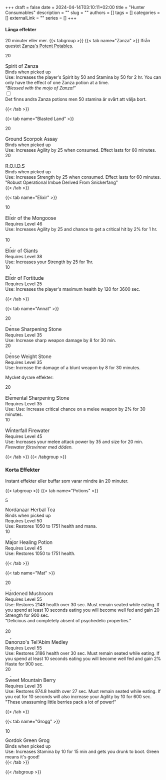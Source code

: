 +++ 
draft = false
date = 2024-04-14T03:10:11+02:00
title = "Hunter Consumables"
description = ""
slug = ""
authors = []
tags = []
categories = []
externalLink = ""
series = []
+++

<!--
Zanza
Blasted Lands
Mongoose
Giants
Fortitude


LIP
firewater

Sharpening

Power mushroom
-->
#### Långa effekter
20 minuter eller mer.
{{< tabgroup >}}
{{< tab name="Zanza" >}}
Ifrån questet [Zanza's Potent Potables](https://database.turtle-wow.org/?quest=8243).
<div class="tooltip">
  <div class="wtti" id="inv_potion_30">
    <div class="stack-size"> 20 </div>
    <div class="external-links">
      <a href="https://database.turtle-wow.org/?item=20079" title="Turtle-wow Database">
        <img src="https://i.imgur.com/qVIUqUn.png" style="width:16px"/>
      </a>
    </div>
  </div>
  <div class="wtt">
  <span id="uncommon" style="font-size:110%"> Spirit of Zanza</span>
  </br>
  Binds when picked up
  </br>
  <span id="uncommon">Use: Increases the player's Spirit by 50 and Stamina by 50 for 2 hr. You can only have the effect of one Zanza potion at a time.</span>
  </br>
  <span id="uncommon"><i>“Blessed with the mojo of Zanza!”</i></span>
  </div>
  <input type="checkbox">
</div>
Det finns andra Zanza potions men 50 stamina är svårt att välja bort.

{{< /tab >}}


{{< tab name="Blasted Land" >}}
<div class="tooltip">
  <div class="tooltip">
    <div class="wtti" id="inv_misc_dust_02">
      <div class="stack-size"> 20 </div>
      <div class="external-links">
        <a href="https://database.turtle-wow.org/?item=8412" title="Turtle-wow Database">
          <img src="https://i.imgur.com/qVIUqUn.png" style="width:16px"/>
        </a>
      </div>
    </div>
    <div class="wtt">
    <span style="font-size:110%">Ground Scorpok Assay</span>
    </br>
    Binds when picked up
    </br>
    <span id="uncommon">Use: Increases Agility by 25 when consumed. Effect lasts for 60 minutes.</span>
    </div>
  </div>
  <div class="tooltip">
    <div class="wtti" id="inv_stone_15">
      <div class="stack-size"> 20 </div>
      <div class="external-links">
        <a href="https://database.turtle-wow.org/?item=8410" title="Turtle-wow Database">
          <img src="https://i.imgur.com/qVIUqUn.png" style="width:16px"/>
        </a>
      </div>
    </div>
    <div class="wtt">
    <span style="font-size:110%">R.O.I.D.S</span>
    </br>
    Binds when picked up
    </br>
    <span id="uncommon">Use: Increases Strength by 25 when consumed. Effect lasts for 60 minutes.</br>"Robust Operational Imbue Derived From Snickerfang"</span>
    </div>
  </div>
</div>
{{< /tab >}}

{{< tab name="Elixir" >}}
<div class="tooltip">
<!-- Mongoose -->
<div class="tooltip">
  <div class="wtti" id="inv_potion_32">
    <div class="stack-size">10</div>
    <div class="external-links">
      <a href="https://database.turtle-wow.org/?item=13452" title="Turtle-wow Database">
        <img src="https://i.imgur.com/qVIUqUn.png" style="width:15px; margin-top:-3px;"/>
      </a>
      <a href="https://www.wowauctions.net/auctionHouse/turtle-wow/nordanaar/mergedAh/elixir-of-the-mongoose-13452" title="WoW Auctions">
        <img src="https://i.imgur.com/56N2PQk.png" style="width:15px; margin-top:-3px"/>
      </a>
    </div>
  </div>
  <div class="wtt">
  <span style="font-size:110%">Elixir of the Mongoose</span>
  </br>
  Requires Level 46
  </br>
  <span id="uncommon">Use: Increases Agility by 25 and chance to get a critical hit by 2% for 1 hr.</span>
  </div>
</div>

</br>

<!-- Giants -->
<div class="tooltip">
  <div class="wtti" id="inv_potion_61">
    <div class="stack-size">10</div>
    <div class="external-links">
      <a href="https://database.turtle-wow.org/?item=13452" title="Turtle-wow Database">
        <img src="https://i.imgur.com/qVIUqUn.png" style="width:15px; margin-top:-3px;"/>
      </a>
      <a href="https://www.wowauctions.net/auctionHouse/turtle-wow/nordanaar/mergedAh/elixir-of-the-mongoose-13452" title="WoW Auctions">
        <img src="https://i.imgur.com/56N2PQk.png" style="width:15px; margin-top:-3px"/>
      </a>
    </div>
  </div>
  <div class="wtt">
  <span style="font-size:110%">Elixir of Giants</span>
  </br>
  Requires Level 38
  </br>
  <span id="uncommon">Use: Increases your Strength by 25 for 1hr.</span>
  </div>
</div>
</div>

<!--Foritude-->
<div class="tooltip">
  <div class="wtti" id="inv_potion_43">
    <div class="stack-size">10</div>
    <div class="external-links">
      <a href="https://database.turtle-wow.org/?item=3825" title="Turtle-wow Database">
        <img src="https://i.imgur.com/qVIUqUn.png" style="width:15px; margin-top:-3px;"/>
      </a>
      <a href="https://www.wowauctions.net/auctionHouse/turtle-wow/nordanaar/mergedAh/elixir-of-fortitude-3825" title="WoW Auctions">
        <img src="https://i.imgur.com/56N2PQk.png" style="width:15px; margin-top:-3px"/>
      </a>
    </div>
  </div>
  <div class="wtt">
  <span style="font-size:110%">Elixir of Fortitude</span>
  </br>
  Requires Level 25
  </br>
  <span id="uncommon">Use: Increases the player's maximum health by 120 for 3600 sec.</span>
  </div>
</div>



{{< /tab >}}


{{< tab name="Annat" >}}
<!-- Dyrare -->


<!-- Mana oil -->
<div class="tooltip">
  <div class="tooltip">
    <div class="wtti" id="inv_stone_sharpeningstone_05">
      <div class="stack-size">20</div>
      <div class="external-links">
        <a href="https://database.turtle-wow.org/?item=12404" title="Turtle-wow Database">
          <img src="https://i.imgur.com/qVIUqUn.png" style="width:15px; margin-top:-3px;"/>
        </a>
        <a href="https://www.wowauctions.net/auctionHouse/turtle-wow/nordanaar/mergedAh/dense-sharpening-stone-12404" title="WoW Auctions">
          <img src="https://i.imgur.com/56N2PQk.png" style="width:15px; margin-top:-3px"/>
        </a>
      </div>
    </div>
    <div class="wtt">
    <span style="font-size:110%">Dense Sharpening Stone</span>
    </br>
    Requires Level 35
    </br>
    <span id="uncommon">
      Use: Increase sharp weapon damage by 8 for 30 min.
    </span>
    </div>
  </div>
  <div class="tooltip">
    <div class="wtti" id="inv_stone_weightstone_05">
      <div class="stack-size">20</div>
      <div class="external-links">
        <a href="https://database.turtle-wow.org/?item=12643" title="Turtle-wow Database">
          <img src="https://i.imgur.com/qVIUqUn.png" style="width:15px; margin-top:-3px;"/>
        </a>
        <a href="https://www.wowauctions.net/auctionHouse/turtle-wow/nordanaar/mergedAh/dense-weightstone-12643" title="WoW Auctions">
          <img src="https://i.imgur.com/56N2PQk.png" style="width:15px; margin-top:-3px"/>
        </a>
      </div>
    </div>
    <div class="wtt">
    <span style="font-size:110%">Dense Weight Stone</span>
    </br>
    Requires Level 35
    </br>
    <span id="uncommon">
      Use: Increase the damage of a blunt weapon by 8 for 30 minutes.
    </span>
    </div>
  </div>
</div>

Mycket dyrare effekter:
<!-- Briliant mana oil -->
<div class="tooltip">
  <div class="tooltip">
    <div class="wtti" id="inv_stone_02">
      <div class="stack-size">20</div>
      <div class="external-links">
        <a href="https://database.turtle-wow.org/?item=18262" title="Turtle-wow Database">
          <img src="https://i.imgur.com/qVIUqUn.png" style="width:15px; margin-top:-3px;"/>
        </a>
        <a href="https://www.wowauctions.net/auctionHouse/turtle-wow/nordanaar/mergedAh/elemental-sharpening-stone-18262" title="WoW Auctions">
          <img src="https://i.imgur.com/56N2PQk.png" style="width:15px; margin-top:-3px"/>
        </a>
      </div>
    </div>
    <div class="wtt">
    <span id="uncommon" style="font-size:110%">Elemental Sharpening Stone</span>
    </br>
    Requires Level 35
    </br>
    <span id="uncommon">
      Use: Use: Increase critical chance on a melee weapon by 2% for 30 minutes.
    </span>
    </div>
  </div>
  <div class="tooltip">
    <div class="wtti" id="inv_potion_92">
      <div class="stack-size">10</div>
      <div class="external-links">
        <a href="https://database.turtle-wow.org/?item=12820" title="Turtle-wow Database">
          <img src="https://i.imgur.com/qVIUqUn.png" style="width:15px; margin-top:-3px;"/>
        </a>
        <a href="https://www.wowauctions.net/auctionHouse/turtle-wow/nordanaar/mergedAh/winterfall-firewater-12820" title="WoW Auctions">
          <img src="https://i.imgur.com/56N2PQk.png" style="width:15px; margin-top:-3px"/>
        </a>
      </div>
    </div>
    <div class="wtt">
    <span style="font-size:110%">Winterfall Firewater</span>
    </br>
    Requires Level 45
    </br>
    <span id="uncommon">
  Use: Increases your melee attack power by 35 and size for 20 min.</span>
    </div>
  </div>
</div>
<i>Firewater försvinner med döden.</i>



{{< /tab >}}
{{< /tabgroup >}}

### Korta Effekter
Instant effekter eller buffar som varar mindre än 20 minuter.

{{< tabgroup >}}
{{< tab name="Potions" >}}

<div class="tooltip">
  <!-- Herbal Tea -->
  <div class="tooltip">
    <div class="wtti" id="inv_drink_milk_05">
      <div class="stack-size">5</div>
      <div class="external-links">
        <a href="https://database.turtle-wow.org/?item=61675" title="Turtle-wow Database">
          <img src="https://i.imgur.com/qVIUqUn.png" style="width:15px; margin-top:-3px;"/>
        </a>
      </div>
    </div>
    <div class="wtt">
    <span style="font-size:110%" id="uncommon">Nordanaar Herbal Tea</span>
    </br>
    Binds when picked up
    </br>
    Requires Level 50
    </br>
    <span id="uncommon">Use: Restores 1050 to 1751 health and mana.
  </span>
    </div>
  </div>
  <!-- Major Healing Potion -->
  <div class="tooltip">
    <div class="wtti" id="inv_potion_54">
      <div class="stack-size">10</div>
      <div class="external-links">
        <a href="https://database.turtle-wow.org/?item=13446" title="Turtle-wow Database">
          <img src="https://i.imgur.com/qVIUqUn.png" style="width:15px; margin-top:-3px;"/>
        </a>
        <a href="https://www.wowauctions.net/auctionHouse/turtle-wow/nordanaar/mergedAh/major-healing-potion-13446" title="WoW Auctions">
          <img src="https://i.imgur.com/56N2PQk.png" style="width:15px; margin-top:-3px"/>
        </a>
      </div>
    </div>
    <div class="wtt">
    <span style="font-size:110%">Major Healing Potion</span>
    </br>
    Requires Level 45
    </br>
    <span id="uncommon">Use: Restores 1050 to 1751 health.</span>
    </div>
  </div>
<!-- Mana potion -->
</div>

{{< /tab >}}


{{< tab name="Mat" >}}
<div class="tooltip">
<!-- Mat -->
<!-- Power Mushroom -->
<div class="tooltip">
  <div class="wtti" id="inv_mushroom_11">
    <div class="stack-size">20</div>
    <div class="external-links">
      <a href="https://database.turtle-wow.org/?item=51720" title="Turtle-wow Database">
        <img src="https://i.imgur.com/qVIUqUn.png" style="width:15px; margin-top:-3px;"/>
      </a>
      <a href="https://www.wowauctions.net/auctionHouse/turtle-wow/nordanaar/mergedAh/magic-mushroom-51720" title="WoW Auctions">
        <img src="https://i.imgur.com/56N2PQk.png" style="width:15px; margin-top:-3px"/>
      </a>
    </div>
  </div>
  <div class="wtt">
  <span style="font-size:110%">Hardened Mushroom</span>
  </br>
  Requires Level 55
  </br>
  <span id="uncommon">
  Use: Restores 2148 health over 30 sec. Must remain seated while eating. If you spend at least 10 seconds eating you will become well fed and gain 20 Strength for 900 sec.</br>"Delicious and completely absent of psychedelic properties."</span>
  </div>
</div>

</br>
<!-- Danonzo\'s Tel'Abim Medley -->
<div class="tooltip">
  <div class="wtti" id="inv_misc_food_08">
    <div class="stack-size">20</div>
    <div class="external-links">
      <a href="https://database.turtle-wow.org/?item=60978" title="Turtle-wow Database">
        <img src="https://i.imgur.com/qVIUqUn.png" style="width:15px; margin-top:-3px;"/>
      </a>
      <a href="https://www.wowauctions.net/auctionHouse/turtle-wow/nordanaar/mergedAh/danonzos-telabim-medley-60978" title="WoW Auctions">
        <img src="https://i.imgur.com/56N2PQk.png" style="width:15px; margin-top:-3px"/>
      </a>
    </div>
  </div>
  <div class="wtt">
  <span style="font-size:110%">Danonzo's Tel'Abim Medley</span>
  </br>
  Requires Level 55
  </br>
  <span id="uncommon">
  Use: Restores 3186 health over 30 sec. Must remain seated while eating. If you spend at least 10 seconds eating you will become well fed and gain 2% Haste for 900 sec.</span>
  </div>
</div>
</div>
<div class="tooltip">
  <div class="wtti" id="inv_misc_food_40">
    <div class="stack-size">20</div>
    <div class="external-links">
      <a href="https://database.turtle-wow.org/?item=51711" title="Turtle-wow Database">
        <img src="https://i.imgur.com/qVIUqUn.png" style="width:15px; margin-top:-3px;"/>
      </a>
      <a href="https://www.wowauctions.net/auctionHouse/turtle-wow/nordanaar/mergedAh/grilled-squid-13928" title="WoW Auctions">
        <img src="https://i.imgur.com/56N2PQk.png" style="width:15px; margin-top:-3px"/>
      </a>
    </div>
  </div>
  <div class="wtt">
  <span style="font-size:110%">Sweet Mountain Berry</span>
  </br>
  Requires Level 35
  </br>
  <span id="uncommon">
  Use: Restores 874.8 health over 27 sec. Must remain seated while eating. If you eat for 10 seconds will also increase your Agility by 10 for 600 sec.</br> "These unassuming little berries pack a lot of power!"</span>
  </div>

</div>

{{< /tab >}}

{{< tab name="Grogg" >}}
<!-- Grogg -->
<!-- Gordok Green Grogg -->
<div class="tooltip">
  <div class="wtti" id="inv_drink_03">
    <div class="stack-size">10</div>
    <div class="external-links">
      <a href="https://database.turtle-wow.org/?item=18269" title="Turtle-wow Database">
        <img src="https://i.imgur.com/qVIUqUn.png" style="width:15px; margin-top:-3px;"/>
      </a>
    </div>
  </div>
  <div class="wtt">
  <span style="font-size:110%" id="uncommon">Gordok Green Grog</span>
  </br>
  Binds when picked up
  </br>
  <span id="uncommon">
Use: Increases Stamina by 10 for 15 min and gets you drunk to boot. Green means it's good!</span>
  </div>
</div>
<!-- Ramsey grogg -->
<!--<div class="tooltip">
  <div class="wtti" id="">
    <div class="stack-size"> </div>
    <div class="external-links">
      <a href="" title="Turtle-wow Database">
        <img src="https://i.imgur.com/qVIUqUn.png" style="width:15px; margin-top:-3px;"/>
      </a>
      <a href="" title="WoW Auctions">
        <img src="https://i.imgur.com/56N2PQk.png" style="width:15px; margin-top:-3px"/>
      </a>
    </div>
  </div>
  <div class="wtt">
  <span style="font-size:110%"></span>
  </br>

  </br>
  <span id="uncommon"></span>
  </div>
</div>-->
{{< /tab >}}

{{< /tabgroup >}}
